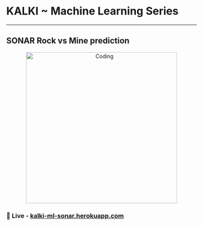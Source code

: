 # KALKI ~ Machine Learning Series
<hr>

## SONAR Rock vs Mine prediction
<p align="center">
<img align="center" alt="Coding" width="400" src="https://user-images.githubusercontent.com/96681905/198895097-f7bea47f-d430-4d5b-9baf-796b93b17a25.png"/>
</p>

### 🔭 Live - <a href="https://kalki-ml-sonar.herokuapp.com/" target="_blank" rel="noopener noreferrer">kalki-ml-sonar.herokuapp.com</a>
